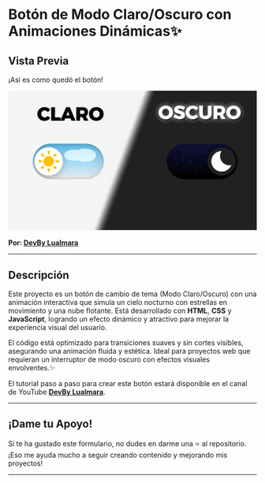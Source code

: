 # Botón de Modo Claro/Oscuro con Animaciones Dinámicas✨
## Vista Previa

¡Así es como quedó el botón! 

![Vista previa](Imagenes/Portada1.png)

**Por: [DevBy Lualmara](https://github.com/Lualmara-5)**

---

## Descripción

Este proyecto es un botón de cambio de tema (Modo Claro/Oscuro) con una animación interactiva que simula un cielo nocturno con estrellas en movimiento y una nube flotante. Está desarrollado con **HTML**, **CSS** y **JavaScript**, logrando un efecto dinámico y atractivo para mejorar la experiencia visual del usuario.

El código está optimizado para transiciones suaves y sin cortes visibles, asegurando una animación fluida y estética. Ideal para proyectos web que requieran un interruptor de modo oscuro con efectos visuales envolventes.✨

El tutorial paso a paso para crear este botón estará disponible en el canal de YouTube **[DevBy Lualmara](https://www.youtube.com/@DevByLualmara)**.

---

## ¡Dame tu Apoyo!

Si te ha gustado este formulario, no dudes en darme una ⭐ al repositorio. ¡Eso me ayuda mucho a seguir creando contenido y mejorando mis proyectos!

---
